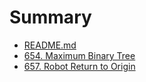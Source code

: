 # Summary

* [README.md](README.md)
* [654. Maximum Binary Tree](654.-maximum-binary-tree.md)
* [657. Robot Return to Origin](657.-Robot-Reaturn-to-Origin.md)

